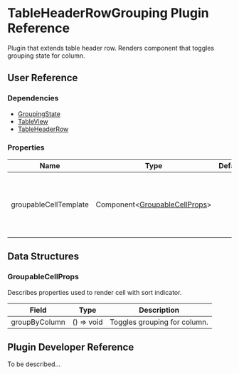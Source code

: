 # TableHeaderRowGrouping Plugin Reference

Plugin that extends table header row. Renders component that toggles grouping state for column.

## User Reference

### Dependencies

- [GroupingState](grouping-state.md)
- [TableView](table-view.md)
- [TableHeaderRow](table-header-row.md)

### Properties

Name | Type | Default | Description
-----|------|---------|------------
groupableCellTemplate | Component&lt;[GroupableCellProps](#groupable-cell-props)&gt; | | Component that renders cell with ability to group data by column

## Data Structures

### <a name="groupable-cell-props"></a>GroupableCellProps

Describes properties used to render cell with sort indicator.

Field | Type | Description
------|------|------------
groupByColumn | () => void | Toggles grouping for column.

## Plugin Developer Reference

To be described...

